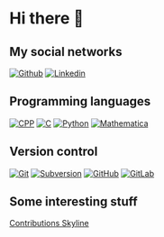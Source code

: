# Hi there 👋

## My social networks

[![Github][github-image]][github] [![Linkedin][linkedin-image]][linkedin]

[github-image]: https://img.shields.io/badge/GitHub-000000?style=for-the-badge&logo=GitHub&logoColor=white
[github]: https://github.com/loumalouomega/

[linkedin-image]: https://img.shields.io/badge/Linkedin-0A66C2?style=for-the-badge&logo=Linkedin&logoColor=white
[linkedin]: linkedin.com/in/vicentemataix

## Programming languages

[![CPP][cpp-image]][cpp] [![C][c-image]][c] [![Python][python-image]][python] [![Mathematica][mathematica-image]][mathematica]

[c-image]: https://img.shields.io/badge/C-A8B9CC?style=for-the-badge&logo=c&logoColor=white
[c]: https://isocpp.org/

[cpp-image]: https://img.shields.io/badge/C++-00599C?style=for-the-badge&logo=c%2B%2B&logoColor=white
[cpp]: https://isocpp.org/

[python-image]: https://img.shields.io/badge/Python-3776AB?style=for-the-badge&logo=python&logoColor=white
[python]: https://www.python.org/

[mathematica-image]: https://img.shields.io/badge/Mathematica-DD1100?style=for-the-badge&logo=Wolfram+Mathematica&logoColor=white
[mathematica]: https://www.wolfram.com/mathematica/

## Version control 

[![Git][git-image]][git] [![Subversion][svn-image]][svn] [![GitHub][github-image]][github] [![GitLab][gitlab-image]][gitlab]

[git-image]: https://img.shields.io/static/v1?style=for-the-badge&message=Git&color=F05032&logo=Git&logoColor=FFFFFF&label=
[git]: https://git-scm.com/

[svn-image]: https://img.shields.io/static/v1?style=for-the-badge&message=Subversion&color=809CC9&logo=Subversion&logoColor=FFFFFF&label=
[svn]: https://subversion.apache.org/

[github-image]: https://img.shields.io/static/v1?style=for-the-badge&message=GitHub&color=181717&logo=GitHub&logoColor=FFFFFF&label=
[github]: https://github.com/

[gitlab-image]: https://img.shields.io/static/v1?style=for-the-badge&message=GitLab&color=222222&logo=GitLab&logoColor=FCA121&label=
[gitlab]: https://about.gitlab.com/

## Some interesting stuff

[Contributions Skyline](https://skyline.github.com/loumalouomega/2020)
